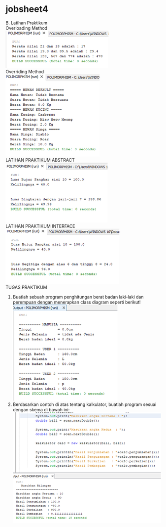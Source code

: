 # jobsheet4
B.	Latihan Praktikum<br>
Overloading Method<br>
![alt text](https://github.com/mesati/jobsheet4/blob/master/testugas.PNG)<br>
Overriding Method<br>
![alt text](https://github.com/mesati/jobsheet4/blob/master/hewan.PNG)<br>
LATIHAN PRAKTIKUM ABSTRACT<br>
![alt text](https://github.com/mesati/jobsheet4/blob/master/abstrak.PNG)<br>
LATIHAN PRAKTIKUM INTERFACE<br>
![alt text](https://github.com/mesati/jobsheet4/blob/master/interface.PNG)<br>
TUGAS PRAKTIKUM <br>
1.	Buatlah sebuah program penghitungan berat badan laki-laki dan perempuan dengan menerapkan class diagram seperti berikut!<br>
![alt text](https://github.com/mesati/jobsheet4/blob/master/manusia.PNG)<br>
2.	Berdasarkan contoh di atas tentang kalkulator, buatlah program sesuai dengan skema di bawah ini:<br>
![alt text](https://github.com/mesati/jobsheet4/blob/master/ujikalkul.PNG)<br>
